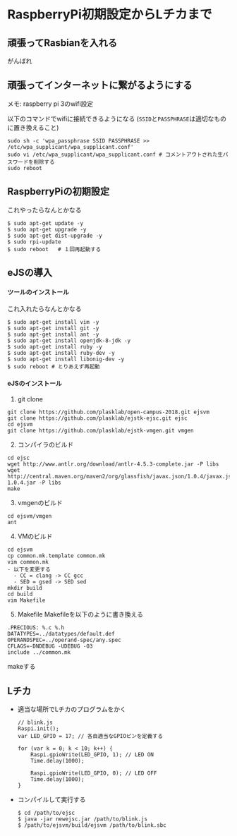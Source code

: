 # RaspberryPi初期設定からLチカまで

## 頑張ってRasbianを入れる
がんばれ


## 頑張ってインターネットに繋がるようにする

メモ: raspberry pi 3のwifi設定

以下のコマンドでwifiに接続できるようになる
(`SSID`と`PASSPHRASE`は適切なものに置き換えること)
```
sudo sh -c 'wpa_passphrase SSID PASSPHRASE >> /etc/wpa_supplicant/wpa_supplicant.conf'
sudo vi /etc/wpa_supplicant/wpa_supplicant.conf # コメントアウトされた生パスワードを削除する
sudo reboot
```


## RaspberryPiの初期設定
これやったらなんとかなる
```
$ sudo apt-get update -y
$ sudo apt-get upgrade -y
$ sudo apt-get dist-upgrade -y
$ sudo rpi-update
$ sudo reboot   # １回再起動する
```


## eJSの導入
#### ツールのインストール

  これ入れたらなんとかなる
  ```
  $ sudo apt-get install vim -y
  $ sudo apt-get install git -y
  $ sudo apt-get install ant -y
  $ sudo apt-get install openjdk-8-jdk -y
  $ sudo apt-get install ruby -y
  $ sudo apt-get install ruby-dev -y
  $ sudo apt-get install libonig-dev -y
  $ sudo reboot # とりあえず再起動
  ```
#### eJSのインストール
  1. git clone
  ```
  git clone https://github.com/plasklab/open-campus-2018.git ejsvm
  git clone https://github.com/plasklab/ejstk-ejsc.git ejsc
  cd ejsvm
  git clone https://github.com/plasklab/ejstk-vmgen.git vmgen
  ```

  2. コンパイラのビルド
  ```
  cd ejsc
  wget http://www.antlr.org/download/antlr-4.5.3-complete.jar -P libs
  wget http://central.maven.org/maven2/org/glassfish/javax.json/1.0.4/javax.json-1.0.4.jar -P libs
  make
  ```

  3. vmgenのビルド
  ```
  cd ejsvm/vmgen
  ant
  ```

  4. VMのビルド
  ```
  cd ejsvm
  cp common.mk.template common.mk
  vim common.mk
  - 以下を変更する
    - CC = clang -> CC gcc
    - SED = gsed -> SED sed
  mkdir build
  cd build
  vim Makefile
  ```

  5. Makefile
  Makefileを以下のように書き換える
  ```
  .PRECIOUS: %.c %.h
  DATATYPES=../datatypes/default.def
  OPERANDSPEC=../operand-spec/any.spec
  CFLAGS=-DNDEBUG -UDEBUG -O3
  include ../common.mk
  ```
  makeする


## Lチカ

* 適当な場所でLチカのプログラムをかく
  ```
  // blink.js
  Raspi.init();
  var LED_GPIO = 17; // 各自適当なGPIOピンを定義する

  for (var k = 0; k < 10; k++) {
      Raspi.gpioWrite(LED_GPIO, 1); // LED ON
      Time.delay(1000);

      Raspi.gpioWrite(LED_GPIO, 0); // LED OFF
      Time.delay(1000);
  }
  ```

* コンパイルして実行する
  ```
  $ cd /path/to/ejsc
  $ java -jar newejsc.jar /path/to/blink.js
  $ /path/to/ejsvm/build/ejsvm /path/to/blink.sbc
  ```

